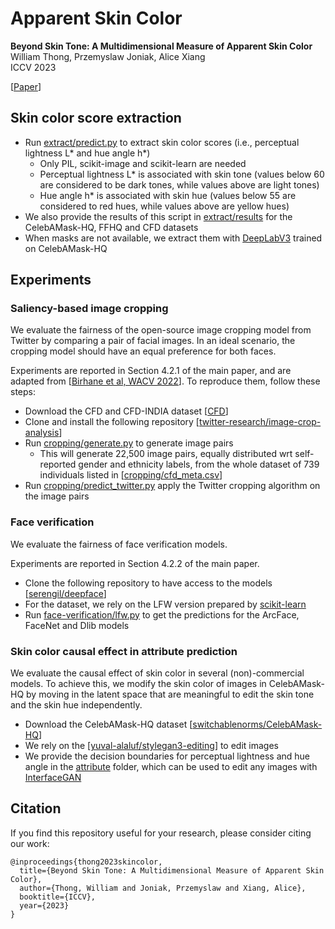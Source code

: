 # Apparent Skin Color

**Beyond Skin Tone: A Multidimensional Measure of Apparent Skin Color**  
William Thong, Przemyslaw Joniak, Alice Xiang  
ICCV 2023

[[Paper](https://arxiv.org/abs/2309.05148)]

## Skin color score extraction

* Run [extract/predict.py](extract/predict.py) to extract skin color scores (i.e., perceptual lightness L* and hue angle h*)
  * Only PIL, scikit-image and scikit-learn are needed
  * Perceptual lightness L* is associated with skin tone (values below 60 are considered to be dark tones, while values above are light tones)
  * Hue angle h* is associated with skin hue (values below 55 are considered to red hues, while values above are yellow hues)
* We also provide the results of this script in [extract/results](extract/results) for the CelebAMask-HQ, FFHQ and CFD datasets
* When masks are not available, we extract them with [DeepLabV3](https://github.com/royorel/FFHQ-Aging-Dataset#optional-arguments) trained on CelebAMask-HQ

## Experiments

### Saliency-based image cropping

We evaluate the fairness of the open-source image cropping model from Twitter by comparing a pair of facial images.
In an ideal scenario, the cropping model should have an equal preference for both faces. 

Experiments are reported in Section 4.2.1 of the main paper, and are adapted from [[Birhane et al, WACV 2022](https://github.com/vinayprabhu/Saliency_Image_Cropping/tree/main)]. To reproduce them, follow these steps:

* Download the CFD and CFD-INDIA dataset [[CFD](https://www.chicagofaces.org/download/)]
* Clone and install the following repository [[twitter-research/image-crop-analysis](https://github.com/twitter-research/image-crop-analysis)]
* Run [cropping/generate.py](cropping/generate.py) to generate image pairs
  * This will generate 22,500 image pairs, equally distributed wrt self-reported gender and ethnicity labels, from the whole dataset of 739 individuals listed in [[cropping/cfd_meta.csv](cropping/cfd_meta.csv)]
* Run [cropping/predict_twitter.py](cropping/predict_twitter.py) apply the Twitter cropping algorithm on the image pairs

### Face verification

We evaluate the fairness of face verification models.

Experiments are reported in Section 4.2.2 of the main paper.

* Clone the following repository to have access to the models [[serengil/deepface](https://github.com/serengil/deepface)]
* For the dataset, we rely on the LFW version prepared by [scikit-learn](https://scikit-learn.org/)
* Run [face-verification/lfw.py](face-verification/lfw.py) to get the predictions for the ArcFace, FaceNet and Dlib models

###  Skin color causal effect in attribute prediction

We evaluate the causal effect of skin color in several (non)-commercial models.
To achieve this, we modify the skin color of images in CelebAMask-HQ by moving in the latent space that are meaningful to edit the skin tone and the skin hue independently.

* Download the CelebAMask-HQ dataset [[switchablenorms/CelebAMask-HQ](https://github.com/switchablenorms/CelebAMask-HQ)]
* We rely on the [[yuval-alaluf/stylegan3-editing](https://github.com/yuval-alaluf/stylegan3-editing)] to edit images
* We provide the decision boundaries for perceptual lightness and hue angle in the [attribute](attribute) folder, which can be used to edit any images with [InterfaceGAN](https://github.com/yuval-alaluf/stylegan3-editing/tree/main/editing/interfacegan)


## Citation

If you find this repository useful for your research, please consider citing our work:
```
@inproceedings{thong2023skincolor,
  title={Beyond Skin Tone: A Multidimensional Measure of Apparent Skin Color},
  author={Thong, William and Joniak, Przemyslaw and Xiang, Alice},
  booktitle={ICCV},
  year={2023}
}
```
